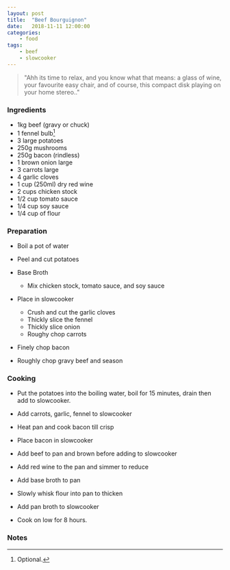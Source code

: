 ```yaml
---
layout: post
title:	"Beef Bourguignon"
date:	2018-11-11 12:00:00
categories:
    - food
tags:
    - beef
    - slowcooker
---
```


> "Ahh its time to relax, and you know what that means: a glass of wine, your favourite easy chair, and of course, this compact disk playing on your home stereo.."

### Ingredients

* 1kg beef (gravy or chuck)
* 1 fennel bulb[^1]
* 3 large potatoes
* 250g mushrooms
* 250g bacon (rindless)
* 1 brown onion large
* 3 carrots large
* 4 garlic cloves 
* 1 cup (250ml) dry red wine
* 2 cups chicken stock
* 1/2 cup tomato sauce
* 1/4 cup soy sauce
* 1/4 cup of flour

### Preparation

* Boil a pot of water
* Peel and cut potatoes

* Base Broth
	* Mix chicken stock, tomato sauce, and soy sauce


* Place in slowcooker
	* Crush and cut the garlic cloves
	* Thickly slice the fennel
	* Thickly slice onion
	* Roughy chop carrots


* Finely chop bacon
* Roughly chop gravy beef and season

### Cooking

* Put the potatoes into the boiling water, boil for 15 minutes, drain then add to slowcooker.
* Add carrots, garlic, fennel to slowcooker

* Heat pan and cook bacon till crisp
* Place bacon in slowcooker
* Add beef to pan and brown before adding to slowcooker

* Add red wine to the pan and simmer to reduce
* Add base broth to pan
* Slowly whisk flour into pan to thicken
* Add pan broth to slowcooker
* Cook on low for 8 hours.

### Notes

[^1]: Optional.


